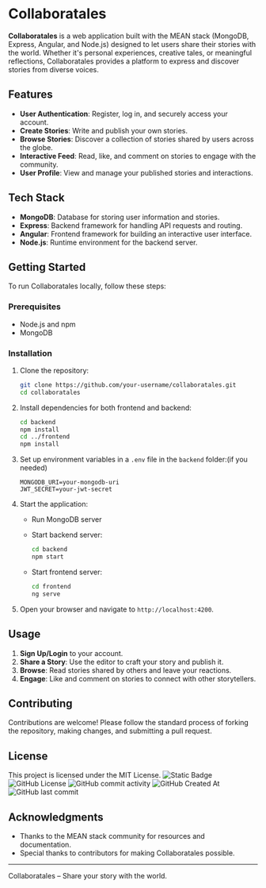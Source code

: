 # Collaboratales

**Collaboratales** is a web application built with the MEAN stack (MongoDB, Express, Angular, and Node.js) designed to let users share their stories with the world. Whether it's personal experiences, creative tales, or meaningful reflections, Collaboratales provides a platform to express and discover stories from diverse voices.

## Features

- **User Authentication**: Register, log in, and securely access your account.
- **Create Stories**: Write and publish your own stories.
- **Browse Stories**: Discover a collection of stories shared by users across the globe.
- **Interactive Feed**: Read, like, and comment on stories to engage with the community.
- **User Profile**: View and manage your published stories and interactions.

## Tech Stack

- **MongoDB**: Database for storing user information and stories.
- **Express**: Backend framework for handling API requests and routing.
- **Angular**: Frontend framework for building an interactive user interface.
- **Node.js**: Runtime environment for the backend server.

## Getting Started

To run Collaboratales locally, follow these steps:

### Prerequisites

- Node.js and npm
- MongoDB

### Installation

1. Clone the repository:

    ```bash
    git clone https://github.com/your-username/collaboratales.git
    cd collaboratales
    ```

2. Install dependencies for both frontend and backend:

    ```bash
    cd backend
    npm install
    cd ../frontend
    npm install
    ```

3. Set up environment variables in a `.env` file in the `backend` folder:(if you needed)

    ```env
    MONGODB_URI=your-mongodb-uri
    JWT_SECRET=your-jwt-secret
    ```

4. Start the application:

    - Run MongoDB server
    - Start backend server:

        ```bash
        cd backend
        npm start
        ```

    - Start frontend server:

        ```bash
        cd frontend
        ng serve
        ```

5. Open your browser and navigate to `http://localhost:4200`.

## Usage

1. **Sign Up/Login** to your account.
2. **Share a Story**: Use the editor to craft your story and publish it.
3. **Browse**: Read stories shared by others and leave your reactions.
4. **Engage**: Like and comment on stories to connect with other storytellers.

## Contributing

Contributions are welcome! Please follow the standard process of forking the repository, making changes, and submitting a pull request.

## License

This project is licensed under the MIT License.
![Static Badge](https://img.shields.io/badge/Licensed-MIT-blue)
![GitHub License](https://img.shields.io/github/license/Kerston2104/An_Storytelling_Webapp_Using_MEAN_Stack)
![GitHub commit activity](https://img.shields.io/github/commit-activity/w/Kerston2104/An_Storytelling_Webapp_Using_MEAN_Stack)
![GitHub Created At](https://img.shields.io/github/created-at/Kerston2104/An_Storytelling_Webapp_Using_MEAN_Stack)
![GitHub last commit](https://img.shields.io/github/last-commit/Kerston2104/An_Storytelling_Webapp_Using_MEAN_Stack)



## Acknowledgments

- Thanks to the MEAN stack community for resources and documentation.
- Special thanks to contributors for making Collaboratales possible.

---

Collaboratales – Share your story with the world.
